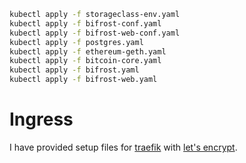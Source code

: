 
```bash
kubectl apply -f storageclass-env.yaml
kubectl apply -f bifrost-conf.yaml
kubectl apply -f bifrost-web-conf.yaml
kubectl apply -f postgres.yaml
kubectl apply -f ethereum-geth.yaml
kubectl apply -f bitcoin-core.yaml
kubectl apply -f bifrost.yaml
kubectl apply -f bifrost-web.yaml
```

# Ingress
I have provided setup files for [traefik](https://traefik.io) with [let's encrypt](https://letsencrypt.org).

  

